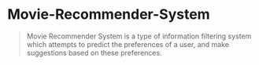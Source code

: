 # Movie-Recommender-System
>Movie Recommender System is a type of information filtering system which attempts to predict the preferences of a user, and make suggestions based on these preferences.
